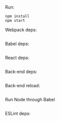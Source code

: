 Run:
```
npm install
npm start
```

Webpack deps:
```npm i -D webpack webpack-dev-middleware webpack-hot-middleware babel-loader
```
Babel deps:
```npm i -D babel-preset-es2015 babel-preset-react babel-preset-react-hmre
```
React deps:
```npm i -S react react-dom
```
Back-end deps:
```npm i -S express
```
Back-end reload:
```npm i -D nodemon
```
Run Node through Babel
```npm i -D babel-cli
```
ESLint deps:
```npm i -D eslint babel-eslint eslint-plugin-react
```
